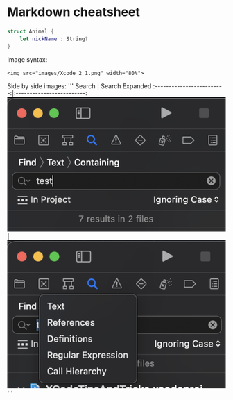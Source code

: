 # Markdown cheatsheet

```swift
struct Animal {
    let nickName : String?
}
```

Image syntax:
```
<img src="images/Xcode_2_1.png" width="80%">
```

Side by side images:
'''
Search                     |  Search Expanded
:-------------------------:|:-------------------------:
![](images/Xcode_5_1.png)  |  ![](images/Xcode_5_2.png) 
'''